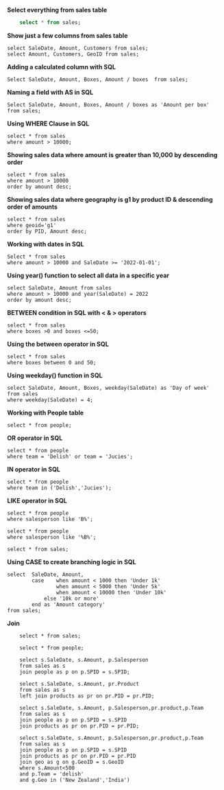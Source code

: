 **Select everything from sales table**

```sql
    select * from sales;
```

**Show just a few columns from sales table**

```
select SaleDate, Amount, Customers from sales;
select Amount, Customers, GeoID from sales;
```
**Adding a calculated column with SQL**

```
Select SaleDate, Amount, Boxes, Amount / boxes  from sales;
```

**Naming a field with AS in SQL**

```
Select SaleDate, Amount, Boxes, Amount / boxes as 'Amount per box'  from sales;
```

**Using WHERE Clause in SQL**

```
select * from sales
where amount > 10000;
```
**Showing sales data where amount is greater than 10,000 by descending order**
```
select * from sales
where amount > 10000
order by amount desc;
```
**Showing sales data where geography is g1 by product ID & descending order of amounts**

```
select * from sales
where geoid='g1'
order by PID, Amount desc;
```
**Working with dates in SQL**

```
Select * from sales
where amount > 10000 and SaleDate >= '2022-01-01';
```
**Using year() function to select all data in a specific year**

```
select SaleDate, Amount from sales
where amount > 10000 and year(SaleDate) = 2022
order by amount desc;
```
**BETWEEN condition in SQL with < & > operators**

```
select * from sales
where boxes >0 and boxes <=50;
```
**Using the between operator in SQL**

```
select * from sales
where boxes between 0 and 50;
```
**Using weekday() function in SQL**

```
select SaleDate, Amount, Boxes, weekday(SaleDate) as 'Day of week'
from sales
where weekday(SaleDate) = 4;
```
**Working with People table**

```
select * from people;
```
**OR operator in SQL**

```
select * from people
where team = 'Delish' or team = 'Jucies';
```
**IN operator in SQL**

```
select * from people
where team in ('Delish','Jucies');
```
**LIKE operator in SQL**

```
select * from people
where salesperson like 'B%';

select * from people
where salesperson like '%B%';

select * from sales;
```
**Using CASE to create branching logic in SQL**

```
select 	SaleDate, Amount,
		case 	when amount < 1000 then 'Under 1k'
				when amount < 5000 then 'Under 5k'
                when amount < 10000 then 'Under 10k'
			else '10k or more'
		end as 'Amount category'
from sales;
```
**Join**
```
	select * from sales;
	
	select * from people;
	
	select s.SaleDate, s.Amount, p.Salesperson
	from sales as s
	join people as p on p.SPID = s.SPID;
	
	select s.SaleDate, s.Amount, pr.Product
	from sales as s
	left join products as pr on pr.PID = pr.PID;
	
	select s.SaleDate, s.Amount, p.Salesperson,pr.product,p.Team
	from sales as s
	join people as p on p.SPID = s.SPID
	join products as pr on pr.PID = pr.PID;
	
	select s.SaleDate, s.Amount, p.Salesperson,pr.product,p.Team
	from sales as s
	join people as p on p.SPID = s.SPID
	join products as pr on pr.PID = pr.PID
	join geo as g on g.GeoID = s.GeoID
	where s.Amount<500
	and p.Team = 'delish'
	and g.Geo in ('New Zealand','India')
```
